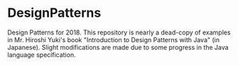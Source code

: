 # DesignPatterns
Design Patterns for 2018.
This repository is nearly a dead-copy of examples in Mr. Hiroshi Yuki's book "Introduction to Design Patterns with Java" (in Japanese).
Slight modifications are made due to some progress in the Java language specification.
